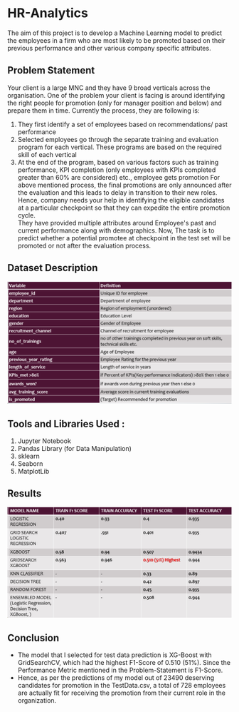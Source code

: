 # HR-Analytics
The aim of this project is to develop a Machine Learning model to predict the employees in a firm who are most likely to be promoted based on their previous performance and other various company specific attributes.

## Problem Statement

Your client is a large MNC and they have 9 broad verticals across the organisation. One of the problem your client is facing is around identifying the right people for promotion (only for manager position and below) and prepare them in time. Currently the process, they are following is:
1.	They first identify a set of employees based on recommendations/ past performance
2.	Selected employees go through the separate training and evaluation program for each vertical. These programs are based on the required skill of each vertical
3.	At the end of the program, based on various factors such as training performance, KPI completion (only employees with KPIs completed greater than 60% are considered) etc., employee gets promotion
For above mentioned process, the final promotions are only announced after the evaluation and this leads to delay in transition to their new roles. Hence, company needs your help in identifying the eligible candidates at a particular checkpoint so that they can expedite the entire promotion cycle.  
They have provided multiple attributes around Employee's past and current performance along with demographics. Now, The task is to predict whether a potential promotee at checkpoint in the test set will be promoted or not after the evaluation process.

## Dataset Description
![](images/dataset_descr.png)

## Tools and Libraries Used :
1. Jupyter Notebook
2. Pandas Library (for Data Manipulation)
3. sklearn
4. Seaborn
5. MatplotLib

## Results 
![](images/model_perf.png)


## Conclusion
- The model that I selected for test data prediction is XG-Boost with GridSearchCV, which had the highest F1-Score of 0.510 (51%). Since the Performance Metric mentioned in the    Problem-Statement is F1-Score.
- Hence, as per the predictions of my model out of 23490 deserving candidates for promotion in the TestData.csv, a total of 728 employees are actually fit for receiving the        promotion from their current role in the organization.

